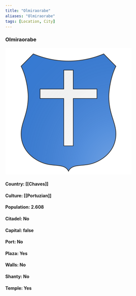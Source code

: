 ```yaml
---
title: "Olmiraorabe"
aliases: "Olmiraorabe"
tags: [Location, City]
---
```

### Olmiraorabe
![](attachment/8ccd983f00fb98ca80c379b4506fbe36.svg)

#### Country: [[Chaves]]

#### Culture: [[Portuzian]]

#### Population: 2.608

#### Citadel: No

#### Capital: false

#### Port: No

#### Plaza: Yes

#### Walls: No

#### Shanty: No

#### Temple: Yes

